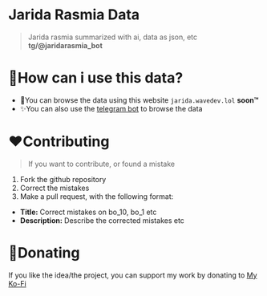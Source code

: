 # Jarida Rasmia Data
> Jarida rasmia summarized with ai, data as json, etc **tg/@jaridarasmia_bot**

# 📂How can i use this data?
-  🔎You can browse the data using this website `jarida.wavedev.lol` **soon™️**
- ✨You can also use the [telegram bot](https://t.me/jaridarasmia_bot) to browse the data

# ♥️Contributing
> If you want to contribute, or found a mistake

1. Fork the github repository
2. Correct the mistakes
3. Make a pull request, with the following format:
  - **Title:** Correct mistakes on bo_10, bo_1 etc
  - **Description:** Describe the corrected mistakes etc

# 🎁Donating
If you like the idea/the project, you can support my work by donating to [My Ko-Fi](https://ko-fi.com/happyenderman)
